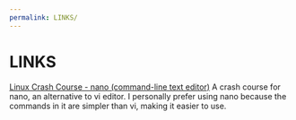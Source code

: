 ```yaml
---
permalink: LINKS/
---
```


# LINKS

[Linux Crash Course - nano (command-line text editor)](https://www.youtube.com/watch?v=DLeATFgGM-A)
A crash course for nano, an alternative to vi editor. I personally prefer using nano because the commands in it are simpler than vi, making it easier to use.
